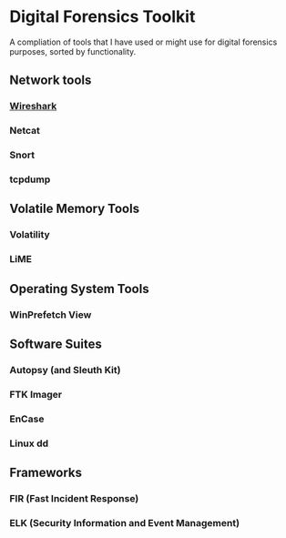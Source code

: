 # Digital Forensics Toolkit

A compliation of tools that I have used or might use for digital forensics purposes, sorted by functionality.

## Network tools

### [Wireshark](https://www.wireshark.org/ "Wireshark")

### Netcat

### Snort

### tcpdump

## Volatile Memory Tools

### Volatility

### LiME

## Operating System Tools

### WinPrefetch View

## Software Suites

### Autopsy (and Sleuth Kit)

### FTK Imager

### EnCase

### Linux dd

## Frameworks

### FIR (Fast Incident Response)

### ELK (Security Information and Event Management)
